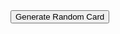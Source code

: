 <html>
<head>
    <title>Random Card Generator</title>
</head>
<body>
    <button onclick="generateRandomCard()">Generate Random Card</button>
    <p id="cardOutput"></p>

<script>
        var cards = ["Ace", "2", "3", "4", "5", "6", "7", "8", "9", "10", "Jack", "Queen", "King"];
        var suits = ["Diamonds", "Hearts", "Spades", "Clubs"];

        function generateRandomCard() {
            var randomCard = cards[Math.floor(Math.random() * cards.length)];
            var randomSuit = suits[Math.floor(Math.random() * suits.length)];
            var cardOutput = document.getElementById("cardOutput");
            cardOutput.textContent = randomCard + " of " + randomSuit;
        }
 </script>
</body>
</html>